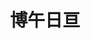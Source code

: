 ---
# Display name

title: 博午日亘
user_groups: ["Graduated Master Students"]



organizations:
- name: 2001-2004 

Interests:
- Finite element method of spherical shallow water equations

---